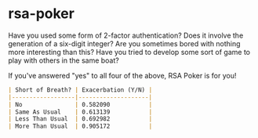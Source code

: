 # rsa-poker
Have you used some form of 2-factor authentication?  Does it involve the generation of a six-digit integer? Are you sometimes bored with nothing more interesting than this?  Have you tried to develop some sort of game to play with others in the same boat?

If you've answered "yes" to all four of the above, RSA Poker is for you!  

```markdown
| Short of Breath? | Exacerbation (Y/N) |
|------------------|--------------------|
| No               | 0.582090           |
| Same As Usual    | 0.613139           |
| Less Than Usual  | 0.692982           |
| More Than Usual  | 0.905172           |
```
<!--stackedit_data:
eyJoaXN0b3J5IjpbLTE4NzEyMDA0NDYsMTIwNjgyODI2NV19
-->